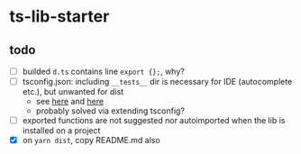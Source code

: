 # ts-lib-starter

## todo

- [ ] builded `d.ts` contains line `export {};`, why?
- [ ] tsconfig.json: including `__tests__` dir is necessary for IDE (autocomplete etc.), but unwanted for dist
  - see [here](https://www.google.com/search?q=tsconfig+include+tests) and [here](https://stackoverflow.com/questions/35470511/setting-up-tsconfig-with-spec-test-folder)
  - probably solved via extending tsconfig?
- [ ] exported functions are not suggested nor autoimported when the lib is installed on a project
- [x] on `yarn dist`, copy README.md also
